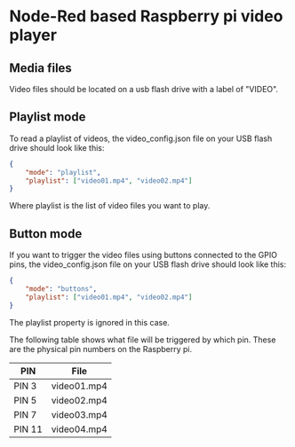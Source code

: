 # Node-Red based Raspberry pi video player

## Media files

Video files should be located on a usb flash drive with a label of "VIDEO".

## Playlist mode
To read a playlist of videos, the video_config.json file on your USB flash drive should look like this:

```json
{
    "mode": "playlist",
    "playlist": ["video01.mp4", "video02.mp4"]
}
```

Where playlist is the list of video files you want to play.

## Button mode

If you want to trigger the video files using buttons connected to the GPIO pins, the video_config.json file on your USB flash drive should look like this:

```json
{
    "mode": "buttons",
    "playlist": ["video01.mp4", "video02.mp4"]
}
```

The playlist property is ignored in this case.

The following table shows what file will be triggered by which pin.  These are the physical pin numbers on the Raspberry pi.

| PIN    | File        |
|--------|-------------|
| PIN 3  | video01.mp4 |
| PIN 5  | video02.mp4 |
| PIN 7  | video03.mp4 |
| PIN 11 | video04.mp4 |




